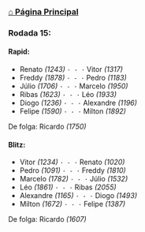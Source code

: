 ### [⌂ Página Principal](https://grupo-de-xadrez.github.io/)

### Rodada 15:

#### Rapid:

* Renato *(1243)* `· - ·` Vitor *(1317)*  
* Freddy *(1878)* `· - ·` Pedro *(1183)*  
* Júlio *(1706)* `· - ·` Marcelo *(1950)*  
* Ribas *(1623)* `· - ·` Léo *(1933)*  
* Diogo *(1236)* `· - ·` Alexandre *(1196)*  
* Felipe *(1590)* `· - ·` Milton *(1892)*  

De folga: Ricardo *(1750)*

#### Blitz:

* Vitor *(1234)* `· - ·` Renato *(1020)*  
* Pedro *(1091)* `· - ·` Freddy *(1810)*  
* Marcelo *(1782)* `· - ·` Júlio *(1532)*  
* Léo *(1861)* `· - ·` Ribas *(2055)*  
* Alexandre *(1165)* `· - ·` Diogo *(1493)*  
* Milton *(1672)* `· - ·` Felipe *(1387)*  

De folga: Ricardo *(1607)*

